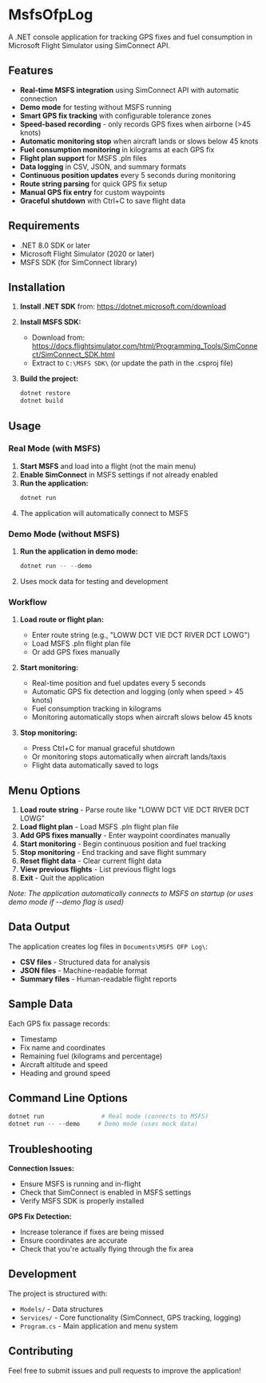 # MsfsOfpLog

A .NET console application for tracking GPS fixes and fuel consumption in Microsoft Flight Simulator using SimConnect API.

## Features

- **Real-time MSFS integration** using SimConnect API with automatic connection
- **Demo mode** for testing without MSFS running
- **Smart GPS fix tracking** with configurable tolerance zones
- **Speed-based recording** - only records GPS fixes when airborne (>45 knots)
- **Automatic monitoring stop** when aircraft lands or slows below 45 knots
- **Fuel consumption monitoring** in kilograms at each GPS fix
- **Flight plan support** for MSFS .pln files
- **Data logging** in CSV, JSON, and summary formats
- **Continuous position updates** every 5 seconds during monitoring
- **Route string parsing** for quick GPS fix setup
- **Manual GPS fix entry** for custom waypoints
- **Graceful shutdown** with Ctrl+C to save flight data

## Requirements

- .NET 8.0 SDK or later
- Microsoft Flight Simulator (2020 or later)
- MSFS SDK (for SimConnect library)

## Installation

1. **Install .NET SDK** from: https://dotnet.microsoft.com/download

2. **Install MSFS SDK:**
   - Download from: https://docs.flightsimulator.com/html/Programming_Tools/SimConnect/SimConnect_SDK.html
   - Extract to `C:\MSFS SDK\` (or update the path in the .csproj file)

3. **Build the project:**
   ```powershell
   dotnet restore
   dotnet build
   ```

## Usage

### Real Mode (with MSFS)

1. **Start MSFS** and load into a flight (not the main menu)
2. **Enable SimConnect** in MSFS settings if not already enabled
3. **Run the application:**
   ```powershell
   dotnet run
   ```
4. The application will automatically connect to MSFS

### Demo Mode (without MSFS)

1. **Run the application in demo mode:**
   ```powershell
   dotnet run -- --demo
   ```
2. Uses mock data for testing and development

### Workflow

1. **Load route or flight plan:**
   - Enter route string (e.g., "LOWW DCT VIE DCT RIVER DCT LOWG")
   - Load MSFS .pln flight plan file
   - Or add GPS fixes manually

2. **Start monitoring:**
   - Real-time position and fuel updates every 5 seconds
   - Automatic GPS fix detection and logging (only when speed > 45 knots)
   - Fuel consumption tracking in kilograms
   - Monitoring automatically stops when aircraft slows below 45 knots

3. **Stop monitoring:**
   - Press Ctrl+C for manual graceful shutdown
   - Or monitoring stops automatically when aircraft lands/taxis
   - Flight data automatically saved to logs

## Menu Options

1. **Load route string** - Parse route like "LOWW DCT VIE DCT RIVER DCT LOWG"
2. **Load flight plan** - Load MSFS .pln flight plan file
3. **Add GPS fixes manually** - Enter waypoint coordinates manually
4. **Start monitoring** - Begin continuous position and fuel tracking
5. **Stop monitoring** - End tracking and save flight summary
6. **Reset flight data** - Clear current flight data
7. **View previous flights** - List previous flight logs
8. **Exit** - Quit the application

*Note: The application automatically connects to MSFS on startup (or uses demo mode if --demo flag is used)*

## Data Output

The application creates log files in `Documents\MSFS OFP Log\`:

- **CSV files** - Structured data for analysis
- **JSON files** - Machine-readable format
- **Summary files** - Human-readable flight reports

## Sample Data

Each GPS fix passage records:
- Timestamp
- Fix name and coordinates
- Remaining fuel (kilograms and percentage)
- Aircraft altitude and speed
- Heading and ground speed

## Command Line Options

```powershell
dotnet run                # Real mode (connects to MSFS)
dotnet run -- --demo     # Demo mode (uses mock data)
```

## Troubleshooting

**Connection Issues:**
- Ensure MSFS is running and in-flight
- Check that SimConnect is enabled in MSFS settings
- Verify MSFS SDK is properly installed

**GPS Fix Detection:**
- Increase tolerance if fixes are being missed
- Ensure coordinates are accurate
- Check that you're actually flying through the fix area

## Development

The project is structured with:
- `Models/` - Data structures
- `Services/` - Core functionality (SimConnect, GPS tracking, logging)
- `Program.cs` - Main application and menu system

## Contributing

Feel free to submit issues and pull requests to improve the application!
